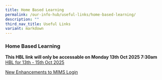 ```yaml
---
title: Home Based Learning
permalink: /our-info-hub/useful-links/home-based-learning/
description: ""
third_nav_title: Useful Links
variant: markdown
---
```

### Home Based Learning
**This HBL link will only be accessable on Monday 13th Oct 2025 7:30am**<br>
[HBL for 13th - 15th Oct 2025](https://drive.google.com/drive/folders/1K5_wBXAsV4o3MF4Yvl2n2j5URM5jLeTn)<br>

[New Enhancements to MIMS Login](/files/Our%20Info%20Hub/Useful%20Links/New_Enhancements_to_MIMS_Login.pdf)<br>